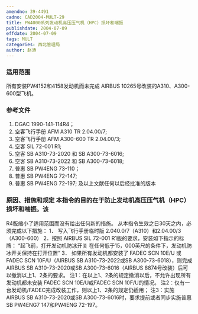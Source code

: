 ```yaml
---
amendno: 39-4491
cadno: CAD2004-MULT-29
title: PW4000系列发动机高压压气机（HPC）损坏和喘振
publishdate: 2004-07-09
effdate: 2004-07-09
tags: MULT
categories: 西北管理局
author: 赵涛
---
```


### 适用范围 
所有安装PW4152和4158发动机而未完成 AIRBUS 10265号改装的A310、A300-600型飞机。

### 参考文件
1. DGAC 1990-141-114R4； 
2. 空客飞行手册 AFM A310 TR 2.04.00/7; 
3. 空客飞行手册 AFM A300-600 TR 2.04.00/3; 
4. 空客 SIL 72-001 R1; 
5. 空客 SB A310-73-2020 和 SB A300-73-6016; 
6. 空客 SB A310-73-2022 和 SB A300-73-6018; 
7. 普惠 SB PW4ENG 73-110； 
8. 普惠 SB PW4ENG 72-147; 
9. 普惠 SB PW4ENG 72-197; 及以上文献任何以后经批准的版本


### 原因、措施和规定 本指令的目的在于防止发动机高压压气机（HPC）损坏和喘振。该
         
R4版缩小了适用范围而没有给出任何新的措施。     从本指令生效之日30天之内，必须完成以下措施： 
1．
写入飞行手册临时版 2.040.0/7（A310）和2.04.00/3（A300-600） 
2．按照
AIRBUS SIL 72-001 R1版的要求，安装如下指示的标牌： 
“起飞前，打开发动机防冰开关 在任何低于15，000英尺的条件下，发动机防冰开关保持在打开位置” 
3．
如果所有发动机都安装了 FADEC SCN 10E/U 或FADEC SCN 10F/U（AIRBUS SB A310-73-2022或SB A300-73-6018），则完成AIRBUS SB A310-73-2020或SB A300-73-6016（AIRBUS 8874号改装）后可以撤消以上1、2条的要求。 注1：在以上1、2条的规定撤消以后，不允许出现所有发动机都未安装 FADEC SCN 10E/U或FADEC SCN 10F/U的情况。 注2：仅有一台发动机/FADEC完成改装工作，则以上1、2条的规定仍适用； 注3：实施AIRBUS SB A310-73-2020或SB A300-73-6016时，要求提前或者同步实施普惠SB PW4ENG7 147和PW4ENG 72-197。 

